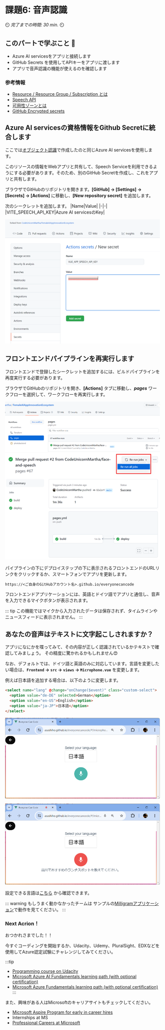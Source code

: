 # 課題6: 音声認識

⏲️ _完了までの時間: 30 min._ ⏲️

## このパートで学ぶこと 🎯

- Azure AI servicesをアプリと接続します
- GitHub Secrets を使用してAPIキーをアプリに渡します
- アプリで音声認識の機能が使えるのを確認します


### 参考情報

- [Resource / Resource Group / Subscription とは](https://docs.microsoft.com/azure/cloud-adoption-framework/govern/resource-consistency/resource-access-management)
- [Speech API](https://azure.microsoft.com/services/cognitive-services/speech-services/#overview)
- [可用性ゾーンとは](https://docs.microsoft.com/azure/availability-zones/az-overview)
- [GitHub Encrypted secrets](https://docs.GitHub.com/en/actions/reference/encrypted-secrets)



## Azure AI servicesの資格情報をGithub Secretに統合します

ここでは[オブジェクト認識](../Vision/README.md)で作成したのと同じAzure AI servicesを使用します。

このリソースの情報をWebアプリと共有して、Speech Serviceを利用できるようにする必要があります。そのため、別のGitHub Secretを作成し、これをアプリと共有します。

ブラウザでGitHubのリポジトリを開きます。**[GitHub] -> [Settings] -> [Secrets] -> [Actions]** に移動し、**[New repository secret]** を追加します。

  次のシークレットを追加します。
  |Name|Value|
  |-|-|
  |VITE_SPEECH_API_KEY|Azure AI servicesのKey|

  ![Screenshot of creating secret](./images/light/vue-app-speech-api-key-secret.png)


## フロントエンドパイプラインを再実行します

フロントエンドで登録したシークレットを追加するには、ビルドパイプラインを再度実行する必要があります。

ブラウザでGitHubのリポジトリを開き、**[Actions]** タブに移動し、**_pages_** ワークフローを選択して、ワークフローを再実行します。

  ![Run a workflow](./images/light/runworkflow.png)
  ![Run all jobs](./images/light/rerunalljobs.png)

パイプラインの下にデプロイステップの下に表示されるフロントエンドのURLリンクをクリックするか、スマートフォンでアプリを更新します。

`https://<ご自身のGitHubアカウント名>.github.io/everyonecancode`

フロントエンドアプリケーションには、英語とドイツ語でアプリと通信し、音声を入力できるマイクボタンが表示されます。

::: tip
この機能ではマイクから入力されたデータは保存されず、タイムラインやニュースフィードに表示されません。
:::


## あなたの音声はテキストに文字起こしされますか？

アプリになにかを喋ってみて、その内容が正しく認識されているかテキストで確認してみましょう。
その精度に驚かれるかもしれません:heart_eyes:

なお、デフォルトでは、ドイツ語と英語のみに対応しています。言語を変更したい場合は、**`Frontend` -> `src` -> `views` -> `Microphone.vue`** を変更します。

例えば日本語を追加する場合は、以下のように変更します。

```html
<select name="lang" @change="onChange($event)" class="custom-select">
  <option value="de-DE" selected>German</option>
  <option value="en-US">English</option>
  <option value="ja-JP">日本語</option>
</select>
```
![](./images/speech-ex1.png)

![](./images/speech-ex2.png)


設定できる言語は[こちら](https://docs.microsoft.com/en-us/azure/cognitive-services/speech-service/language-support) から確認できます。


::: warning
もしうまく動かなかったチームは サンプルの[Milligramアプリケーション](https://codeunicornmartha.github.io/FemaleAIAppInnovationEcosystem/#/?stack-key=a78e2b9a)で動作を見てください。
:::



### Next Acrion！

おつかれさまでした！！

今すぐコーディングを開始するか、Udacity、Udemy、PluralSight、EDXなどを使用してAzure認定試験にチャレンジしてみてください。

  :::tip
  - [Programming course on Udacity](https://www.udacity.com/course/intro-to-programming-nanodegree--nd000)
  - [Microsoft Azure AI Fundamentals learning path (with optional certification)](https://learn.microsoft.com/en-us/training/paths/get-started-with-artificial-intelligence-on-azure/)
  - [Microsoft Azure Fundamentals learning path (with optional certification)](https://learn.microsoft.com/en-gb/certifications/exams/az-900)
  :::

また、興味がある人はMicrosoftのキャリアサイトもチェックしてください。

- [Microsoft Aspire Program for early in career hires](https://www.microsoft.com/en-ie/earlycareers/aspire-program)
- Internships at MS
- [Professional Careers at Microsoft](https://careers.microsoft.com/)
